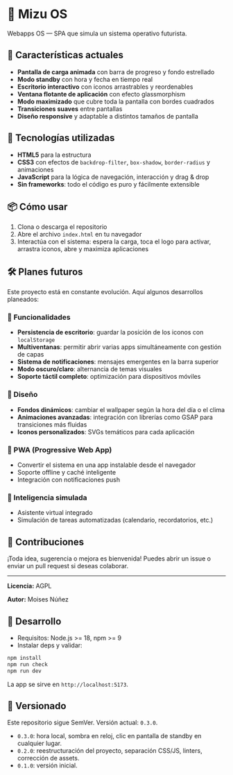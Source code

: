 # 🌌 Mizu OS

Webapps OS — SPA que simula un sistema operativo futurista.

## 🧩 Características actuales

- **Pantalla de carga animada** con barra de progreso y fondo estrellado
- **Modo standby** con hora y fecha en tiempo real
- **Escritorio interactivo** con iconos arrastrables y reordenables
- **Ventana flotante de aplicación** con efecto glassmorphism
- **Modo maximizado** que cubre toda la pantalla con bordes cuadrados
- **Transiciones suaves** entre pantallas
- **Diseño responsive** y adaptable a distintos tamaños de pantalla

## 🚀 Tecnologías utilizadas

- **HTML5** para la estructura
- **CSS3** con efectos de `backdrop-filter`, `box-shadow`, `border-radius` y animaciones
- **JavaScript** para la lógica de navegación, interacción y drag & drop
- **Sin frameworks**: todo el código es puro y fácilmente extensible

## 📦 Cómo usar

1. Clona o descarga el repositorio
2. Abre el archivo `index.html` en tu navegador
3. Interactúa con el sistema: espera la carga, toca el logo para activar,
   arrastra iconos, abre y maximiza aplicaciones

## 🛠️ Planes futuros

Este proyecto está en constante evolución. Aquí algunos desarrollos planeados:

### 🔧 Funcionalidades

- **Persistencia de escritorio**: guardar la posición de los iconos con `localStorage`
- **Multiventanas**: permitir abrir varias apps simultáneamente con gestión de capas
- **Sistema de notificaciones**: mensajes emergentes en la barra superior
- **Modo oscuro/claro**: alternancia de temas visuales
- **Soporte táctil completo**: optimización para dispositivos móviles

### 🎨 Diseño

- **Fondos dinámicos**: cambiar el wallpaper según la hora del día o el clima
- **Animaciones avanzadas**: integración con librerías como GSAP para transiciones más fluidas
- **Iconos personalizados**: SVGs temáticos para cada aplicación

### 📱 PWA (Progressive Web App)

- Convertir el sistema en una app instalable desde el navegador
- Soporte offline y caché inteligente
- Integración con notificaciones push

### 🧠 Inteligencia simulada

- Asistente virtual integrado
- Simulación de tareas automatizadas (calendario, recordatorios, etc.)

## 🤝 Contribuciones

¡Toda idea, sugerencia o mejora es bienvenida! Puedes abrir un issue o enviar un pull request si deseas colaborar.

---

**Licencia:** AGPL

**Autor:** Moises Núñez

## 🧪 Desarrollo

- Requisitos: Node.js >= 18, npm >= 9
- Instalar deps y validar:

```bash
npm install
npm run check
npm run dev
```

La app se sirve en `http://localhost:5173`.

## 🧭 Versionado

Este repositorio sigue SemVer. Versión actual: `0.3.0`.

- `0.3.0`: hora local, sombra en reloj, clic en pantalla de standby en cualquier lugar.
- `0.2.0`: reestructuración del proyecto, separación CSS/JS, linters, corrección de assets.
- `0.1.0`: versión inicial.
